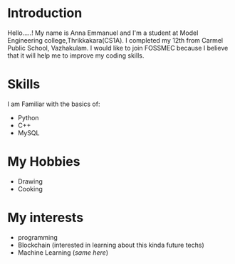  # **Introduction**
 
Hello.....!
My name is Anna Emmanuel and I'm a student at Model Engineering college,Thrikkakara(CS1A).
I completed my 12th from Carmel Public School, Vazhakulam.
I would like to join FOSSMEC because I believe that it will help me to improve my coding skills.

# **Skills**
  I am Familiar with the basics of:
  * Python
  * C++
  * MySQL
  
  
# **My Hobbies**
  * Drawing 
  * Cooking
  
# **My interests**
  * programming
  * Blockchain (interested in learning about this kinda future techs)
  * Machine Learning (_same here_)
  

